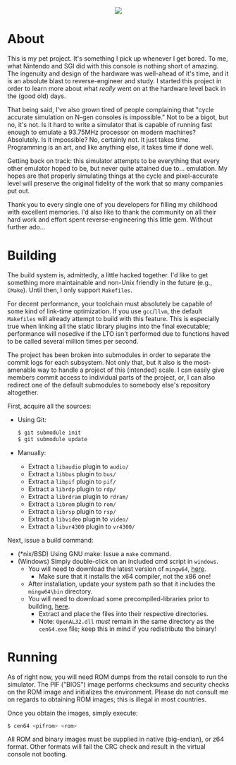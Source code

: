 <p align="center">
  <img src="/assets/logo.png" />
</p>

# About

This is my pet project. It's something I pick up whenever I get bored. To me,
what Nintendo and SGI did with this console is nothing short of amazing. The
ingenuity and design of the hardware was well-ahead of it's time, and it is
an absolute blast to reverse-engineer and study. I started this project in
order to learn more about what _really_ went on at the hardware level back in
the (good old) days.

That being said, I've also grown tired of people complaining that "cycle
accurate simulation on N-gen consoles is impossible." Not to be a bigot, but
no, it's not. Is it hard to write a simulator that is capable of running fast
enough to emulate a 93.75MHz processor on modern machines? Absolutely. Is it
impossible? No, certainly not. It just takes time. Programming is an art,
and like anything else, it takes time if done well.

Getting back on track: this simulator attempts to be everything that every
other emulator hoped to be, but never quite attained due to... emulation. My
hopes are that properly simulating things at the cycle and pixel-accurate level
will preserve the original fidelity of the work that so many companies put
out.

Thank you to every single one of you developers for filling my childhood
with excellent memories. I'd also like to thank the community on all their
hard work and effort spent reverse-engineering this little gem. Without
further ado...

# Building

The build system is, admittedly, a little hacked together. I'd like to get
something more maintainable and non-Unix friendly in the future (e.g., `CMake`).
Until then, I only support `Makefiles`.

For decent performance, your toolchain must absolutely be capable of some
kind of link-time optimization. If you use `gcc`/`llvm`, the default `Makefiles`
will already attempt to build with this feature. This is especially true when
linking all the static library plugins into the final executable; performance
will nosedive if the LTO isn't performed due to functions haved to be called
several million times per second.

The project has been broken into submodules in order to separate the commit
logs for each subsystem. Not only that, but it also is the most-amenable
way to handle a project of this (intended) scale. I can easily give members
commit access to individual parts of the project, or, I can also redirect one
of the default submodules to somebody else's repository altogether.


First, acquire all the sources:
* Using Git:
  ```bash
  $ git submodule init
  $ git submodule update
  ```

* Manually:
  * Extract a `libaudio` plugin to `audio/`
  * Extract a `libbus` plugin to `bus/`
  * Extract a `libpif` plugin to `pif/`
  * Extract a `librdp` plugin to `rdp/`
  * Extract a `librdram` plugin to `rdram/`
  * Extract a `librom` plugin to `rom/`
  * Extract a `librsp` plugin to `rsp/`
  * Extract a `libvideo` plugin to `video/`
  * Extract a `libvr4300` plugin to `vr4300/`

Next, issue a build command:
* (\*nix/BSD) Using GNU make: Issue a `make` command.
* (Windows) Simply double-click on an included cmd script in `windows`.
  * You will need to download the latest version of `mingw64`, [here](http://sourceforge.net/projects/mingwbuilds/files/latest/download).
    * Make sure that it installs the x64 compiler, not the x86 one!
  * After installation, update your system path so that it includes the `mingw64\bin` directory.
  * You will need to download some precompiled-libraries prior to building, [here](http://wwww.cen64.com/windows-binaries.zip).
    * Extract and place the files into their respective directories.
    * Note: `OpenAL32.dll`  _must_ remain in the same directory as the `cen64.exe` file; keep this in mind if you redistribute the binary!

# Running

As of right now, you will need ROM dumps from the retail console to run the
simulator. The PIF ("BIOS") image performs checksums and security checks on
the ROM image and initializes the environment. Please do not consult me on
regards to obtaining ROM images; this is illegal in most countries.

Once you obtain the images, simply execute:

```bash
$ cen64 <pifrom> <rom>
```

All ROM and binary images must be supplied in native (big-endian), or z64
format. Other formats will fail the CRC check and result in the virtual
console not booting.

